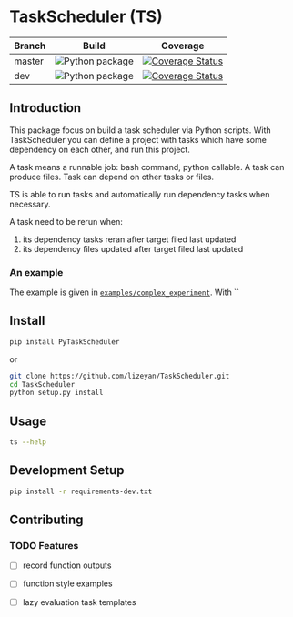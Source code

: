 # TaskScheduler (TS)
|Branch|Build|Coverage|
|---   |---  |---     |
|master|![Python package](https://github.com/lizeyan/TaskScheduler/workflows/Python%20package/badge.svg?branch=master)|[![Coverage Status](https://coveralls.io/repos/github/lizeyan/TaskScheduler/badge.svg?branch=master&t=lYjJ0E)](https://coveralls.io/github/lizeyan/TaskScheduler?branch=master&service=github)|
|dev|![Python package](https://github.com/lizeyan/TaskScheduler/workflows/Python%20package/badge.svg?branch=dev)|[![Coverage Status](https://coveralls.io/repos/github/lizeyan/TaskScheduler/badge.svg?branch=dev&t=lYjJ0E)](https://coveralls.io/github/lizeyan/TaskScheduler?branch=dev&service=github)|
## Introduction
This package focus on build a task scheduler via Python scripts.
With TaskScheduler you can define a project with tasks which have some dependency on each other, and run this project.

A task means a runnable job: bash command, python callable.
A task can produce files.
Task can depend on other tasks or files.

TS is able to run tasks and automatically run dependency tasks when necessary.

A task need to be rerun when:
1. its dependency tasks reran after target filed last updated
2. its dependency files updated after target filed last updated


### An example
The example is given in [`examples/complex_experiment`](examples/complex_experiment).
With ``

## Install
```bash
pip install PyTaskScheduler
```
or
```bash
git clone https://github.com/lizeyan/TaskScheduler.git
cd TaskScheduler
python setup.py install
```
## Usage
```bash
ts --help
```
## Development Setup
```bash
pip install -r requirements-dev.txt
```
## Contributing
### TODO Features
- [ ] record function outputs
- [ ] function style examples
- [ ] lazy evaluation task templates

